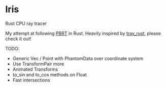 # Iris

Rust CPU ray tracer

My attempt at following [PBRT](http://pbr-book.org) in Rust. Heavily inspired by [tray_rust](https://github.com/Twinklebear/tray_rust), please check it out!

TODO:
- Generic Vec / Point with PhantomData over coordinate system
- Use TransformPair more
- Animated Transforms
- to_sin and to_cos methods on Float
- Fast intersections